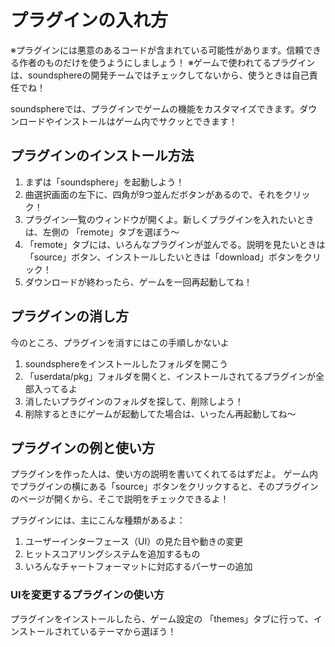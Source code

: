 # プラグインの入れ方
※プラグインには悪意のあるコードが含まれている可能性があります。信頼できる作者のものだけを使うようにしましょう！
※ゲームで使われてるプラグインは、soundsphereの開発チームではチェックしてないから、使うときは自己責任でね！

soundsphereでは、プラグインでゲームの機能をカスタマイズできます。ダウンロードやインストールはゲーム内でサクッとできます！

## プラグインのインストール方法
1. まずは「soundsphere」を起動しよう！  
2. 曲選択画面の左下に、四角が9つ並んだボタンがあるので、それをクリック！
3. プラグイン一覧のウィンドウが開くよ。新しくプラグインを入れたいときは、左側の 「remote」タブを選ぼう～
4. 「remote」タブには、いろんなプラグインが並んでる。説明を見たいときは「source」ボタン、インストールしたいときは「download」ボタンをクリック！  
5. ダウンロードが終わったら、ゲームを一回再起動してね！

## プラグインの消し方
今のところ、プラグインを消すにはこの手順しかないよ
1. soundsphereをインストールしたフォルダを開こう
2. 「userdata/pkg」フォルダを開くと、インストールされてるプラグインが全部入ってるよ 
3. 消したいプラグインのフォルダを探して、削除しよう！
4. 削除するときにゲームが起動してた場合は、いったん再起動してね～

## プラグインの例と使い方
プラグインを作った人は、使い方の説明を書いてくれてるはずだよ。  ゲーム内でプラグインの横にある「source」ボタンをクリックすると、そのプラグインのページが開くから、そこで説明をチェックできるよ！

プラグインには、主にこんな種類があるよ：
1. ユーザーインターフェース（UI）の見た目や動きの変更  
2. ヒットスコアリングシステムを追加するもの  
3. いろんなチャートフォーマットに対応するパーサーの追加

### UIを変更するプラグインの使い方
プラグインをインストールしたら、ゲーム設定の 「themes」タブに行って、インストールされているテーマから選ぼう！
